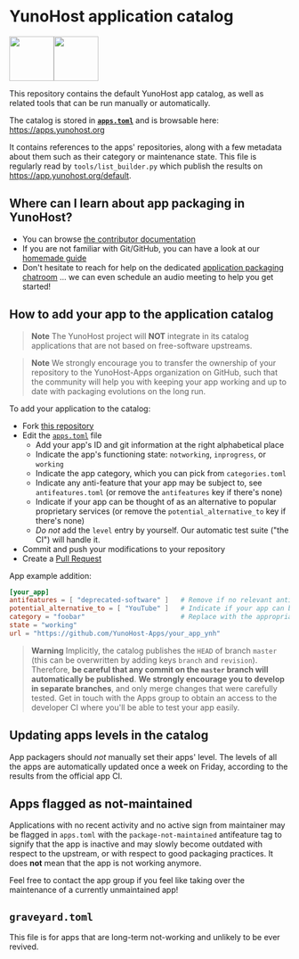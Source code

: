 # YunoHost application catalog

<img src="https://avatars.githubusercontent.com/u/1519495?s=200&v=4" width=80><img src="https://yunohost.org/user/images/yunohost_package.png" width=80>

This repository contains the default YunoHost app catalog, as well as related
tools that can be run manually or automatically.

The catalog is stored in [**`apps.toml`**](./apps.toml) and is browsable here:
<https://apps.yunohost.org>

It contains references to the apps' repositories, along with a few metadata about
them such as their category or maintenance state. This file is regularly read by
`tools/list_builder.py` which publish the results on <https://app.yunohost.org/default>.

## Where can I learn about app packaging in YunoHost?

- You can browse [the contributor documentation](https://yunohost.org/contributordoc)
- If you are not familiar with Git/GitHub, you can have a look at our [homemade guide](https://yunohost.org/packaging_apps_git)
- Don't hesitate to reach for help on the dedicated [application packaging chatroom](https://yunohost.org/chat_rooms) ... we can even schedule an audio meeting to help you get started!

## How to add your app to the application catalog

> **Note**
> The YunoHost project will **NOT** integrate in its catalog applications that are not
> based on free-software upstreams.

> **Note**
> We strongly encourage you to transfer the ownership of your repository to
> the YunoHost-Apps organization on GitHub, such that the community will help you
> with keeping your app working and up to date with packaging evolutions on the long run.

To add your application to the catalog:

* Fork [this repository](https://github.com/YunoHost/apps)
* Edit the [`apps.toml`](/apps.toml) file
  * Add your app's ID and git information at the right alphabetical place
  * Indicate the app's functioning state: `notworking`, `inprogress`, or `working`
  * Indicate the app category, which you can pick from `categories.toml`
  * Indicate any anti-feature that your app may be subject to, see `antifeatures.toml` (or remove the `antifeatures` key if there's none)
  * Indicate if your app can be thought of as an alternative to popular proprietary services (or remove the `potential_alternative_to` key if there's none)
  * *Do not* add the `level` entry by yourself. Our automatic test suite ("the CI") will handle it.
* Commit and push your modifications to your repository
* Create a [Pull Request](https://github.com/YunoHost/apps/pulls/)

App example addition:

```toml
[your_app]
antifeatures = [ "deprecated-software" ]   # Remove if no relevant antifeature applies
potential_alternative_to = [ "YouTube" ]   # Indicate if your app can be thought of as an alternative to popular proprietary services (or remove if none applies)
category = "foobar"                        # Replace with the appropriate category id found in categories.toml
state = "working"
url = "https://github.com/YunoHost-Apps/your_app_ynh"
```

> **Warning**
> Implicitly, the catalog publishes the `HEAD` of branch `master`
> (this can be overwritten by adding keys `branch` and `revision`).
> Therefore, **be careful that any commit on the `master` branch will automatically be published**.
> **We strongly encourage you to develop in separate branches**, and only
> merge changes that were carefully tested. Get in touch with the Apps group to
> obtain an access to the developer CI where you'll be able to test your app
> easily.

## Updating apps levels in the catalog

App packagers should *not* manually set their apps' level. The levels of all
the apps are automatically updated once a week on Friday, according to the
results from the official app CI.

## Apps flagged as not-maintained

Applications with no recent activity and no active sign from maintainer may be
flagged in `apps.toml` with the `package-not-maintained` antifeature tag to
signify that the app is inactive and may slowly become outdated with respect to
the upstream, or with respect to good packaging practices. It does **not** mean
that the app is not working anymore.

Feel free to contact the app group if you feel like taking over the maintenance
of a currently unmaintained app!

## `graveyard.toml`

This file is for apps that are long-term not-working and unlikely to be ever revived.
